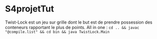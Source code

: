 # S4projetTut
Twist-Lock est un jeu sur grille dont le but est de prendre possession des conteneurs rapportant le plus de points.
All in one : `cd .. && javac "@compile.list" && cd bin && java TwistLock.Main`

